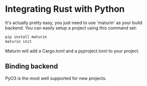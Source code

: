 # Integrating Rust with Python

It's actually pretty easy, you just need to use 'maturin' as your build backend.
You can easily setup a project using this command set:

```bash
pip install maturin
maturin init
```

Maturin will add a Cargo.toml and a pyproject.toml to your project.


## Binding backend 

PyO3 is the most well supported for new projects.
